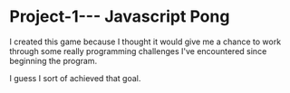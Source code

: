 # Project-1--- Javascript Pong

I created this game because I thought it would give me a chance to work through some really programming challenges I've encountered since beginning the program.

I guess I sort of achieved that goal.

